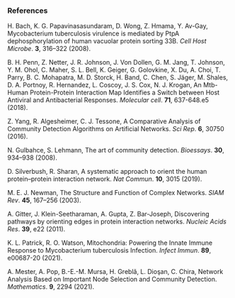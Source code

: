 ### References

H. Bach, K. G. Papavinasasundaram, D. Wong, Z. Hmama, Y. Av-Gay, Mycobacterium tuberculosis virulence is mediated by PtpA dephosphorylation of human vacuolar protein sorting 33B. *Cell Host Microbe*. **3**, 316–322 (2008).

B. H. Penn, Z. Netter, J. R. Johnson, J. Von Dollen, G. M. Jang, T. Johnson, Y. M. Ohol, C. Maher, S. L. Bell, K. Geiger, G. Golovkine, X. Du, A. Choi, T. Parry, B. C. Mohapatra, M. D. Storck, H. Band, C. Chen, S. Jäger, M. Shales, D. A. Portnoy, R. Hernandez, L. Coscoy, J. S. Cox, N. J. Krogan, An Mtb-Human Protein-Protein Interaction Map Identifies a Switch between Host Antiviral and Antibacterial Responses. *Molecular cell*. **71**, 637-648.e5 (2018).

Z. Yang, R. Algesheimer, C. J. Tessone, A Comparative Analysis of Community Detection Algorithms on Artificial Networks. *Sci Rep*. **6**, 30750 (2016).

N. Gulbahce, S. Lehmann, The art of community detection. *Bioessays*. **30**, 934–938 (2008).

D. Silverbush, R. Sharan, A systematic approach to orient the human protein–protein interaction network. *Nat Commun*. **10**, 3015 (2019).

M. E. J. Newman, The Structure and Function of Complex Networks. *SIAM Rev*. **45**, 167–256 (2003).

A. Gitter, J. Klein-Seetharaman, A. Gupta, Z. Bar-Joseph, Discovering pathways by orienting edges in protein interaction networks. *Nucleic Acids Res*. **39**, e22 (2011).

K. L. Patrick, R. O. Watson, Mitochondria: Powering the Innate Immune Response to Mycobacterium tuberculosis Infection. *Infect Immun*. **89**, e00687-20 (2021).

A. Mester, A. Pop, B.-E.-M. Mursa, H. Greblă, L. Dioşan, C. Chira, Network Analysis Based on Important Node Selection and Community Detection. *Mathematics*. **9**, 2294 (2021).



